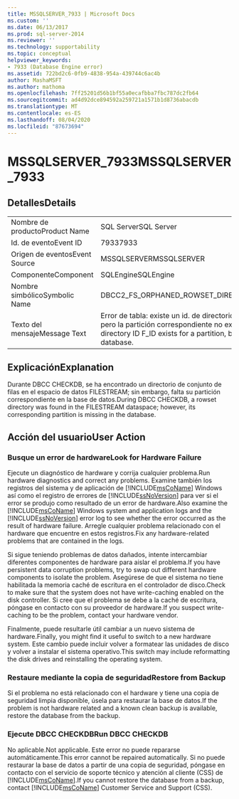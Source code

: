 ```yaml
---
title: MSSQLSERVER_7933 | Microsoft Docs
ms.custom: ''
ms.date: 06/13/2017
ms.prod: sql-server-2014
ms.reviewer: ''
ms.technology: supportability
ms.topic: conceptual
helpviewer_keywords:
- 7933 (Database Engine error)
ms.assetid: 722bd2c6-0fb9-4838-954a-439744c6ac4b
author: MashaMSFT
ms.author: mathoma
ms.openlocfilehash: 7ff25201d56b1bf55a0ecafbba7fbc787dc2fb64
ms.sourcegitcommit: ad4d92dce894592a259721a1571b1d8736abacdb
ms.translationtype: MT
ms.contentlocale: es-ES
ms.lasthandoff: 08/04/2020
ms.locfileid: "87673694"
---
```

# <a name="mssqlserver_7933"></a><span data-ttu-id="fcd78-102">MSSQLSERVER_7933</span><span class="sxs-lookup"><span data-stu-id="fcd78-102">MSSQLSERVER_7933</span></span>
    
## <a name="details"></a><span data-ttu-id="fcd78-103">Detalles</span><span class="sxs-lookup"><span data-stu-id="fcd78-103">Details</span></span>  
  
|||  
|-|-|  
|<span data-ttu-id="fcd78-104">Nombre de producto</span><span class="sxs-lookup"><span data-stu-id="fcd78-104">Product Name</span></span>|<span data-ttu-id="fcd78-105">SQL Server</span><span class="sxs-lookup"><span data-stu-id="fcd78-105">SQL Server</span></span>|  
|<span data-ttu-id="fcd78-106">Id. de evento</span><span class="sxs-lookup"><span data-stu-id="fcd78-106">Event ID</span></span>|<span data-ttu-id="fcd78-107">7933</span><span class="sxs-lookup"><span data-stu-id="fcd78-107">7933</span></span>|  
|<span data-ttu-id="fcd78-108">Origen de eventos</span><span class="sxs-lookup"><span data-stu-id="fcd78-108">Event Source</span></span>|<span data-ttu-id="fcd78-109">MSSQLSERVER</span><span class="sxs-lookup"><span data-stu-id="fcd78-109">MSSQLSERVER</span></span>|  
|<span data-ttu-id="fcd78-110">Componente</span><span class="sxs-lookup"><span data-stu-id="fcd78-110">Component</span></span>|<span data-ttu-id="fcd78-111">SQLEngine</span><span class="sxs-lookup"><span data-stu-id="fcd78-111">SQLEngine</span></span>|  
|<span data-ttu-id="fcd78-112">Nombre simbólico</span><span class="sxs-lookup"><span data-stu-id="fcd78-112">Symbolic Name</span></span>|<span data-ttu-id="fcd78-113">DBCC2_FS_ORPHANED_ROWSET_DIRECTORY</span><span class="sxs-lookup"><span data-stu-id="fcd78-113">DBCC2_FS_ORPHANED_ROWSET_DIRECTORY</span></span>|  
|<span data-ttu-id="fcd78-114">Texto del mensaje</span><span class="sxs-lookup"><span data-stu-id="fcd78-114">Message Text</span></span>|<span data-ttu-id="fcd78-115">Error de tabla: existe un id. de directorio de secuencia de archivos F_ID para una partición, pero la partición correspondiente no existe en la base de datos.</span><span class="sxs-lookup"><span data-stu-id="fcd78-115">Table error: A Filestream directory ID F_ID exists for a partition, but the corresponding partition does not exist in the database.</span></span>|  
  
## <a name="explanation"></a><span data-ttu-id="fcd78-116">Explicación</span><span class="sxs-lookup"><span data-stu-id="fcd78-116">Explanation</span></span>  
 <span data-ttu-id="fcd78-117">Durante DBCC CHECKDB, se ha encontrado un directorio de conjunto de filas en el espacio de datos FILESTREAM; sin embargo, falta su partición correspondiente en la base de datos.</span><span class="sxs-lookup"><span data-stu-id="fcd78-117">During DBCC CHECKDB, a rowset directory was found in the FILESTREAM dataspace; however, its corresponding partition is missing in the database.</span></span>  
  
## <a name="user-action"></a><span data-ttu-id="fcd78-118">Acción del usuario</span><span class="sxs-lookup"><span data-stu-id="fcd78-118">User Action</span></span>  
  
### <a name="look-for-hardware-failure"></a><span data-ttu-id="fcd78-119">Busque un error de hardware</span><span class="sxs-lookup"><span data-stu-id="fcd78-119">Look for Hardware Failure</span></span>  
 <span data-ttu-id="fcd78-120">Ejecute un diagnóstico de hardware y corrija cualquier problema.</span><span class="sxs-lookup"><span data-stu-id="fcd78-120">Run hardware diagnostics and correct any problems.</span></span> <span data-ttu-id="fcd78-121">Examine también los registros del sistema y de aplicación de [!INCLUDE[msCoName](../../includes/msconame-md.md)] Windows así como el registro de errores de [!INCLUDE[ssNoVersion](../../includes/ssnoversion-md.md)] para ver si el error se produjo como resultado de un error de hardware.</span><span class="sxs-lookup"><span data-stu-id="fcd78-121">Also examine the [!INCLUDE[msCoName](../../includes/msconame-md.md)] Windows system and application logs and the [!INCLUDE[ssNoVersion](../../includes/ssnoversion-md.md)] error log to see whether the error occurred as the result of hardware failure.</span></span> <span data-ttu-id="fcd78-122">Arregle cualquier problema relacionado con el hardware que encuentre en estos registros.</span><span class="sxs-lookup"><span data-stu-id="fcd78-122">Fix any hardware-related problems that are contained in the logs.</span></span>  
  
 <span data-ttu-id="fcd78-123">Si sigue teniendo problemas de datos dañados, intente intercambiar diferentes componentes de hardware para aislar el problema.</span><span class="sxs-lookup"><span data-stu-id="fcd78-123">If you have persistent data corruption problems, try to swap out different hardware components to isolate the problem.</span></span> <span data-ttu-id="fcd78-124">Asegúrese de que el sistema no tiene habilitada la memoria caché de escritura en el controlador de disco.</span><span class="sxs-lookup"><span data-stu-id="fcd78-124">Check to make sure that the system does not have write-caching enabled on the disk controller.</span></span> <span data-ttu-id="fcd78-125">Si cree que el problema se debe a la caché de escritura, póngase en contacto con su proveedor de hardware.</span><span class="sxs-lookup"><span data-stu-id="fcd78-125">If you suspect write-caching to be the problem, contact your hardware vendor.</span></span>  
  
 <span data-ttu-id="fcd78-126">Finalmente, puede resultarle útil cambiar a un nuevo sistema de hardware.</span><span class="sxs-lookup"><span data-stu-id="fcd78-126">Finally, you might find it useful to switch to a new hardware system.</span></span> <span data-ttu-id="fcd78-127">Este cambio puede incluir volver a formatear las unidades de disco y volver a instalar el sistema operativo.</span><span class="sxs-lookup"><span data-stu-id="fcd78-127">This switch may include reformatting the disk drives and reinstalling the operating system.</span></span>  
  
### <a name="restore-from-backup"></a><span data-ttu-id="fcd78-128">Restaure mediante la copia de seguridad</span><span class="sxs-lookup"><span data-stu-id="fcd78-128">Restore from Backup</span></span>  
 <span data-ttu-id="fcd78-129">Si el problema no está relacionado con el hardware y tiene una copia de seguridad limpia disponible, úsela para restaurar la base de datos.</span><span class="sxs-lookup"><span data-stu-id="fcd78-129">If the problem is not hardware related and a known clean backup is available, restore the database from the backup.</span></span>  
  
### <a name="run-dbcc-checkdb"></a><span data-ttu-id="fcd78-130">Ejecute DBCC CHECKDB</span><span class="sxs-lookup"><span data-stu-id="fcd78-130">Run DBCC CHECKDB</span></span>  
 <span data-ttu-id="fcd78-131">No aplicable.</span><span class="sxs-lookup"><span data-stu-id="fcd78-131">Not applicable.</span></span> <span data-ttu-id="fcd78-132">Este error no puede repararse automáticamente.</span><span class="sxs-lookup"><span data-stu-id="fcd78-132">This error cannot be repaired automatically.</span></span> <span data-ttu-id="fcd78-133">Si no puede restaurar la base de datos a partir de una copia de seguridad, póngase en contacto con el servicio de soporte técnico y atención al cliente (CSS) de [!INCLUDE[msCoName](../../includes/msconame-md.md)].</span><span class="sxs-lookup"><span data-stu-id="fcd78-133">If you cannot restore the database from a backup, contact [!INCLUDE[msCoName](../../includes/msconame-md.md)] Customer Service and Support (CSS).</span></span>  
  
  
